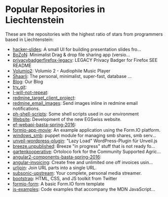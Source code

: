 # Popular Repositories in Liechtenstein

These are the repositories with the highest ratio of stars from programmers based in Liechtenstein:

- [hacker-slides](https://github.com/msoedov/hacker-slides): A small UI for building presentation slides fro...
- [BoZoN](https://github.com/broncowdd/BoZoN): Minimalist Drag & drop file sharing app (versio...
- [privacybadgerfirefox-legacy](https://github.com/EFForg/privacybadgerfirefox-legacy): LEGACY Privacy Badger for Firefox SEE README
- [Volumio2](https://github.com/volumio/Volumio2): Volumio 2 - Audiophile Music Player
- [Shaarli](https://github.com/shaarli/Shaarli): The personal, minimalist, super-fast, database ...
- [Blog](https://github.com/Code-Inside/Blog): Our Blog
- [try_git](https://github.com/Bengolino/try_git): 
- [I-will-not-repeat](https://github.com/thomasoehri/I-will-not-repeat): 
- [redmine_target_client_project](https://github.com/pheelay/redmine_target_client_project): 
- [redmine_email_images](https://github.com/INSANEWORKS/redmine_email_images): Send images inline in redmine email notifications.
- [ph-shell-scripts](https://github.com/varanus/ph-shell-scripts): Some shell scripts used in our environment
- [Website](https://github.com/EGSwiss/Website): Development of the new EGSwiss website.
- [ef-webapi-basta-spring-2016](https://github.com/manfredsteyer/ef-webapi-basta-spring-2016): 
- [formio-app-movie](https://github.com/formio/formio-app-movie): An example application using the Form.IO platform.
- [windows_smb](https://github.com/karmafeast/windows_smb): puppet module for managing smb shares, smb serv...
- [unveil-wordpress-plugin](https://github.com/zuhauseli/unveil-wordpress-plugin): "Lazy Load" WordPress-Plugin für Unveil.js
- [breeze.unpublished](https://github.com/Breeze/breeze.unpublished): Breeze "in progress" stuff that is not ready fo...
- [gartenkooperative](https://github.com/SachaSchlegel/gartenkooperative): Ortoloco fork for the Community Supported Agric...
- [angular2-components-basta-spring-2016](https://github.com/manfredsteyer/angular2-components-basta-spring-2016): 
- [angular-invoicing](https://github.com/peterbeck/angular-invoicing): Create free and unlimited one off invoices usin...
- [urljoin](https://github.com/ongoingio/urljoin): Join URL parts into a single URL.
- [subsonic-upstream](https://github.com/EugeneKay/subsonic-upstream): Your complete, personal media streamer.
- [bootstrap](https://github.com/Bengolino/bootstrap): HTML, CSS, and JS toolkit from Twitter
- [formio-form](https://github.com/formio/formio-form): A basic Form.IO form template
- [js-examples](https://github.com/mdn/js-examples): Code examples that accompany the MDN JavaScript...

